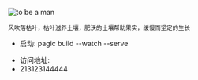![to be a man](./images/tobeaman.png)

    风吹落枯叶，枯叶滋养土壤，肥沃的土壤帮助果实，缓慢而坚定的生长

- 启动:
  pagic build --watch --serve

* 访问地址:
* 213123144444
  <!-- [ shaper.run](https://ink-song.github.io/shapers/) -->
